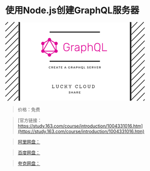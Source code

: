 # 使用Node.js创建GraphQL服务器

![img](../../../assets/study163/free/48C5FA5016744F7AADD1657CCF08932A.png)

> 价格：免费

> [官方链接：https://study.163.com/course/introduction/1004331016.htm](https://study.163.com/course/introduction/1004331016.htm)

> [阿里网盘：]()

> [百度网盘：]()

> [夸克网盘：]()
